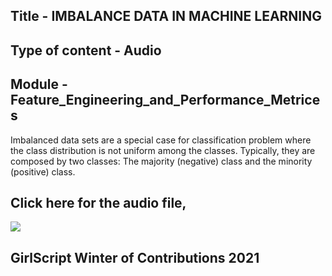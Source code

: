 ## Title - IMBALANCE DATA IN MACHINE LEARNING 

## Type of content - Audio

## Module - Feature_Engineering_and_Performance_Metrices

Imbalanced data sets are a special case for classification problem where the class distribution is not uniform among the classes. Typically, they are composed by two classes: The majority (negative) class and the minority (positive) class.


## Click here for the audio file,
<a href="https://drive.google.com/file/d/1EbhQbHThQOGwHCAqm49JhNRHuSixxMxq/view?usp=sharing" rel="nofollow">

  <img src="https://encrypted-tbn0.gstatic.com/images?q=tbn:ANd9GcS_yV4HP9z5EDIkmFePm7kBcUSFyvSCeTKKUg&usqp=CAU">
  
</a>

## GirlScript Winter of Contributions 2021
